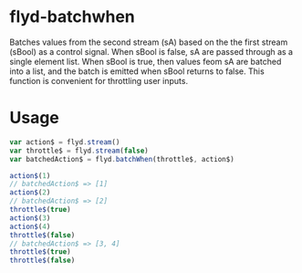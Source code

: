 # flyd-batchwhen

Batches values from the second stream (sA) based on the the first stream (sBool)
as a control signal. When sBool is false, sA are passed through as a single
element list. When sBool is true, then values feom sA are batched into a list,
and the batch is emitted when sBool returns to false. This function is convenient
for throttling user inputs.

# Usage

```js
var action$ = flyd.stream()
var throttle$ = flyd.stream(false)
var batchedAction$ = flyd.batchWhen(throttle$, action$)

action$(1)
// batchedAction$ => [1]
action$(2)
// batchedAction$ => [2]
throttle$(true)
action$(3)
action$(4)
throttle$(false)
// batchedAction$ => [3, 4]
throttle$(true)
throttle$(false)
```